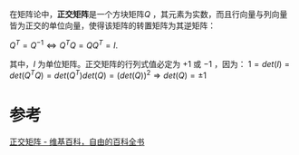 在矩阵论中，**正交矩阵**是一个方块矩阵${\displaystyle Q}$ ，其元素为实数，而且行向量与列向量皆为正交的单位向量，使得该矩阵的转置矩阵为其逆矩阵：

${\displaystyle Q^{T}=Q^{-1}\Leftrightarrow Q^{T}Q=QQ^{T}=I.\,\!}$ 

其中，${\displaystyle I}$ 为单位矩阵。正交矩阵的行列式值必定为 ${\displaystyle +1}$ 或 ${\displaystyle -1}$ ，因为：
${\displaystyle 1=det(I)=det(Q^{T}Q)=det(Q^{T})det(Q)=(det(Q))^{2}\Rightarrow det(Q)=\pm 1}$

# 参考
[正交矩阵 - 维基百科，自由的百科全书](https://zh.wikipedia.org/wiki/%E6%AD%A3%E4%BA%A4%E7%9F%A9%E9%98%B5)
